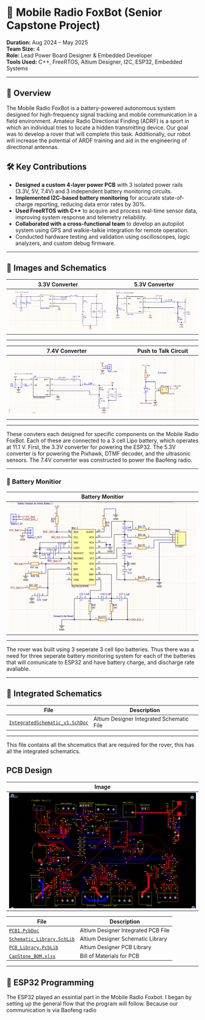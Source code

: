 # 📡 Mobile Radio FoxBot (Senior Capstone Project)

**Duration:** Aug 2024 – May 2025  
**Team Size:** 4  
**Role:** Lead Power Board Designer & Embedded Developer  
**Tools Used:** C++, FreeRTOS, Altium Designer, I2C, ESP32, Embedded Systems

---

## 🚀 Overview

The Mobile Radio FoxBot is a battery-powered autonomous system designed for high-frequency signal tracking and mobile communication in a field environment. Amateur Radio Directional Finding (ADRF) is a sport in which an individual tries to locate a hidden transmitting device. Our goal was to develop a rover that will complete this task. Additionally, our robot will increase the potential of ARDF training and aid in the engineering of directional antennas. 


## 🛠️ Key Contributions

- **Designed a custom 4-layer power PCB** with 3 isolated power rails (3.3V, 5V, 7.4V) and 3 independent battery monitoring circuits.
- **Implemented I2C-based battery monitoring** for accurate state-of-charge reporting, reducing data error rates by 30%.
- **Used FreeRTOS with C++** to acquire and process real-time sensor data, improving system response and telemetry reliability.
- **Collaborated with a cross-functional team** to develop an autopilot system using GPS and walkie-talkie integration for remote operation.
- Conducted hardware testing and validation using oscilloscopes, logic analyzers, and custom debug firmware.

---

## 📸 Images and Schematics
| 3.3V Converter| 5.3V Converter|
|---------------|---------------|
| ![11.1V to 3.3V Converter](./Images/3.3V_Schematic.png)|![11.1V to 5.3V Converter](./Images/5.3V_Schematic.png)|


---

| 7.4V Converter| Push to Talk Circuit |
|---------------|---------------|
![11.1V to 7.4V Converter](./Images/7.4V_Schematic.png)|![Push to Talk Circuit](./Images/PTT_Schematic.png)|

---

These convters each designed for specific components on the Mobile Radio FoxBot. Each of these are connected to a 3 cell Lipo battery, which operates at 11.1 V. First, the 3.3V converter for powering the ESP32. The 5.3V converter is for powering the Pixhawk, DTMF decoder, and the ultrasonic sensors. The 7.4V converter was constructed to power the Baofeng radio.

---

### 🔋 Battery Monitior
|Battery Monitior |
|---------------|
![Battery Monitior](./Images/Battery_Monitor_Schematic.png)|

---
The rover was built using 3 seperate 3 cell lipo batteries. Thus there was a need for three seperate battery monitoring system for each of the batteries that will comunicate to ESP32 and have battery charge, and discharge rate avaliable.

---

## 📘 Integrated Schematics

| File | Description |
|------|-------------|
| [`IntegratedSchematic_v1.SchDoc`](./Altium_Files/IntegratedSchematic_v1.SchDoc) | Altium Designer Integrated Schematic File |

---
This file contains all the shcematics that are required for the rover, this has all the integrated schematics.

## PCB Design
| Image|
|---------------|
![PCB](./Images/PCB.png)|

| File | Description |
|------|-------------|
| [`PCB1.PcbDoc`](./Altium_Files/PCB1.PcbDoc) | Altium Designer Integrated PCB File |
| [`Schematic_Library.SchLib`](./Altium_Files/Schematic_Library.SchLib) | Altium Designer Schematic Library |
| [`PCB_Library.PcbLib`](./Altium_Files/PCB_Library.PcbLib) | Altium Designer PCB Library |
| [`CapStone_BOM.xlsx`](./Altium_Files/CapStone_BOM.xlsx) | Bill of Materials for PCB |

---

## 📸 ESP32 Programming
The ESP32 played an essintial part in the Mobile Radio Foxbot. I began by setting up the general flow that the program will follow. Because our communication is via Baofeng radio 
